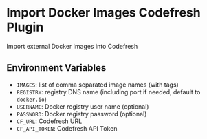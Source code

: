 # Import Docker Images Codefresh Plugin

Import external Docker images into Codefresh

## Environment Variables

- `IMAGES`: list of comma separated image names (with tags)
- `REGISTRY`: registry DNS name (including port if needed, default to `docker.io`)
- `USERNAME`: Docker registry user name (optional)
- `PASSWORD`: Docker registry password (optional)
- `CF_URL`: Codefresh URL
- `CF_API_TOKEN`: Codefresh API Token